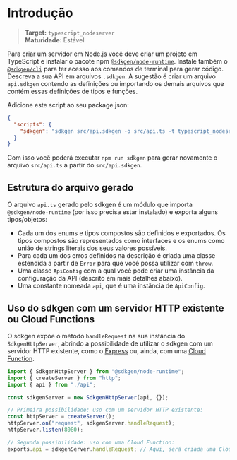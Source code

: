 # Introdução

> **Target:** `typescript_nodeserver` <br/> **Maturidade:** Estável

Para criar um servidor em Node.js você deve criar um projeto em TypeScript e instalar o pacote npm [`@sdkgen/node-runtime`](https://www.npmjs.com/package/@sdkgen/node-runtime). Instale também o [`@sdkgen/cli`](https://www.npmjs.com/package/@sdkgen/cli) para ter acesso aos comandos de terminal para gerar código. Descreva a sua API em arquivos `.sdkgen`. A sugestão é criar um arquivo `api.sdkgen` contendo as definições ou importando os demais arquivos que contém essas definições de tipos e funções.

Adicione este script ao seu package.json:

```json
{
  "scripts": {
    "sdkgen": "sdkgen src/api.sdkgen -o src/api.ts -t typescript_nodeserver"
  }
}
```

Com isso você poderá executar `npm run sdkgen` para gerar novamente o arquivo `src/api.ts` a partir do `src/api.sdkgen`.

## Estrutura do arquivo gerado

O arquivo `api.ts` gerado pelo sdkgen é um módulo que importa `@sdkgen/node-runtime` (por isso precisa estar instalado) e exporta alguns tipos/objetos:

- Cada um dos enums e tipos compostos são definidos e exportados. Os tipos compostos são representados como interfaces e os enums como união de strings literais dos seus valores possíveis.
- Para cada um dos erros definidos na descrição é criada uma classe estendida a partir de `Error` para que você possa utilizar com `throw`.
- Uma classe `ApiConfig` com a qual você pode criar uma instância da configuração da API (descrito em mais detalhes abaixo).
- Uma constante nomeada `api`, que é uma instância de `ApiConfig`.

## Uso do sdkgen com um servidor HTTP existente ou Cloud Functions

O sdkgen expõe o método `handleRequest` na sua instância do `SdkgenHttpServer`, abrindo a possibilidade de utilizar o sdkgen com um servidor HTTP existente, como o [Express](https://expressjs.com/) ou, ainda, com uma [Cloud Function](https://cloud.google.com/functions/).

```typescript
import { SdkgenHttpServer } from "@sdkgen/node-runtime";
import { createServer } from "http";
import { api } from "./api";

const sdkgenServer = new SdkgenHttpServer(api, {});

// Primeira possibilidade: uso com um servidor HTTP existente:
const httpServer = createServer();
httpServer.on("request", sdkgenServer.handleRequest);
httpServer.listen(8080);

// Segunda possibilidade: uso com uma Cloud Function:
exports.api = sdkgenServer.handleRequest; // Aqui, será criada uma Cloud Function com o nome "api", que funciona normalmente como uma API em sdkgen.
```
